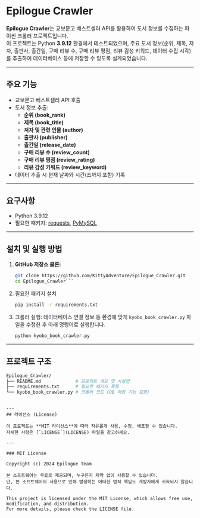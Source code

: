 # Epilogue Crawler

**Epilogue Crawler**는 교보문고 베스트셀러 API를 활용하여 도서 정보를 수집하는 파이썬 크롤러 프로젝트입니다.  
이 프로젝트는 Python **3.9.12** 환경에서 테스트되었으며, 주요 도서 정보(순위, 제목, 저자, 출판사, 출간일, 구매 리뷰 수, 구매 리뷰 평점, 리뷰 감성 키워드, 데이터 수집 시각)를 추출하여 데이터베이스 등에 저장할 수 있도록 설계되었습니다.

---
## 주요 기능

- 교보문고 베스트셀러 API 호출
- 도서 정보 추출:
  - **순위 (book_rank)**
  - **제목 (book_title)**
  - **저자 및 관련 인물 (author)**
  - **출판사 (publisher)**
  - **출간일 (release_date)**
  - **구매 리뷰 수 (review_count)**
  - **구매 리뷰 평점 (review_rating)**
  - **리뷰 감성 키워드 (review_keyword)**
- 데이터 추출 시 현재 날짜와 시간(초까지 포함) 기록

---
## 요구사항

- Python 3.9.12  
- 필요한 패키지: [requests](https://pypi.org/project/requests/), [PyMySQL](https://pypi.org/project/PyMySQL/)

---
## 설치 및 실행 방법

1. **GitHub 저장소 클론:**

   ```bash
   git clone https://github.com/KittyAdventure/Epilogue_Crawler.git
   cd Epilogue_Crawler```

2. 필요한 패키지 설치

    ```bash
    pip install -r requirements.txt
    ```

3. 크롤러 실행: 데이터베이스 연결 정보 등 환경에 맞게 `kyobo_book_crawler.py` 파일을 수정한 후 아래 명령어로 실행합니다.

    ```bash
    python kyobo_book_crawler.py
    ```
---
## 프로젝트 구조

```bash
Epilogue_Crawler/
├── README.md             # 프로젝트 개요 및 사용법
├── requirements.txt      # 필요한 패키지 목록
└── kyobo_book_crawler.py # 크롤러 코드 (DB 저장 기능 포함)
```
```

---
## 라이선스 (License)

이 프로젝트는 **MIT 라이선스**에 따라 자유롭게 사용, 수정, 배포할 수 있습니다.  
자세한 사항은 [`LICENSE`](LICENSE) 파일을 참고하세요.  

---

### MIT License

Copyright (c) 2024 Epilogue Team

본 소프트웨어는 무료로 제공되며, 누구든지 제약 없이 사용할 수 있습니다.
단, 본 소프트웨어의 사용으로 인해 발생하는 어떠한 법적 책임도 개발자에게 귀속되지 않습니다.

This project is licensed under the MIT License, which allows free use, modification, and distribution.
For more details, please check the LICENSE file.
